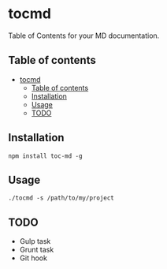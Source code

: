 # tocmd

Table of Contents for your MD documentation.

## Table of contents
<!-- TOCSTART(-1,true,true) -->
* [tocmd](./README.md#user-content-tocmd)
  * [Table of contents](./README.md#user-content-tableofcontents)
  * [Installation](./README.md#user-content-installation)
  * [Usage](./README.md#user-content-usage)
  * [TODO](./README.md#user-content-todo)

<!-- TOCEND -->

## Installation

```
npm install toc-md -g
```

## Usage

```
./tocmd -s /path/to/my/project
```

## TODO

* Gulp task
* Grunt task
* Git hook
